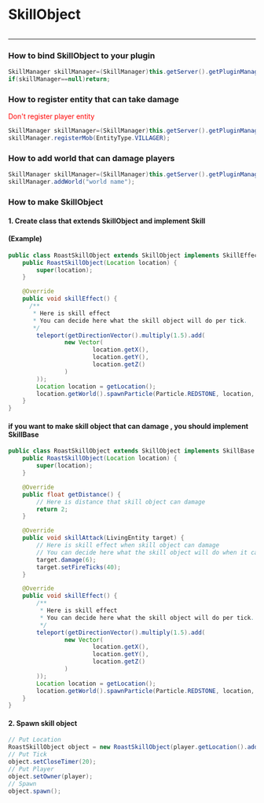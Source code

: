 <h1>SkillObject</h1>

<img src="https://img.shields.io/badge/JAVA-F80000?style=flat&logo=ORACLE&logoColor=white" alt="">

<hr/>

### How to bind SkillObject to your plugin

```java
SkillManager skillManager=(SkillManager)this.getServer().getPluginManager().getPlugin("SkillObject");
if(skillManager==null)return;
```

### How to register entity that can take damage

<span style="color:red">Don't register player entity</span>

```java
SkillManager skillManager=(SkillManager)this.getServer().getPluginManager().getPlugin("SkillObject");
skillManager.registerMob(EntityType.VILLAGER);
```

### How to add world that can damage players

```java
SkillManager skillManager=(SkillManager)this.getServer().getPluginManager().getPlugin("SkillObject");
skillManager.addWorld("world name");
```

### How to make SkillObject

#### 1. Create class that extends SkillObject and implement Skill

#### (Example)

```java
public class RoastSkillObject extends SkillObject implements SkillEffect {
	public RoastSkillObject(Location location) {
		super(location);
	}

	@Override
	public void skillEffect() {
	  /**
	   * Here is skill effect
	   * You can decide here what the skill object will do per tick.
	   */
		teleport(getDirectionVector().multiply(1.5).add(
				new Vector(
						location.getX(),
						location.getY(),
						location.getZ()
				)
		));
		Location location = getLocation();
		location.getWorld().spawnParticle(Particle.REDSTONE, location, 1, (new Particle.DustOptions(Color.BLUE, 3)));
	}
}
```

#### if you want to make skill object that can damage , you should implement SkillBase

```java
public class RoastSkillObject extends SkillObject implements SkillBase {
	public RoastSkillObject(Location location) {
		super(location);
	}

	@Override
	public float getDistance() {
		// Here is distance that skill object can damage
		return 2;
	}

	@Override
	public void skillAttack(LivingEntity target) {
		// Here is skill effect when skill object can damage
		// You can decide here what the skill object will do when it can damage
		target.damage(6);
		target.setFireTicks(40);
	}

	@Override
	public void skillEffect() {
		/**
		 * Here is skill effect
		 * You can decide here what the skill object will do per tick.
		 */
		teleport(getDirectionVector().multiply(1.5).add(
				new Vector(
						location.getX(),
						location.getY(),
						location.getZ()
				)
		));
		Location location = getLocation();
		location.getWorld().spawnParticle(Particle.REDSTONE, location, 1, (new Particle.DustOptions(Color.BLUE, 3)));
	}
}
```

#### 2. Spawn skill object

```java
// Put Location
RoastSkillObject object = new RoastSkillObject(player.getLocation().add(0, player.getEyeHeight(), 0));
// Put Tick
object.setCloseTimer(20);
// Put Player
object.setOwner(player);
// Spawn
object.spawn();
```